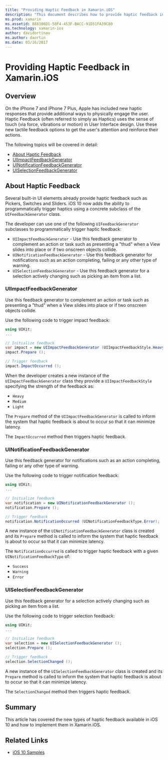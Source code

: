 ```yaml
---
title: "Providing Haptic Feedback in Xamarin.iOS"
description: "This document describes how to provide haptic feedback in a Xamarin.iOS app. It discusses UIImpactFeedbackGenerator, UINotificationFeedbackGenerator, and UISelectionFeedbackGenerator."
ms.prod: xamarin
ms.assetid: 888106D1-58F4-453F-BACC-91D51FA39C80
ms.technology: xamarin-ios
author: davidortinau
ms.author: daortin
ms.date: 03/16/2017
---
```


# Providing Haptic Feedback in Xamarin.iOS

<a name="Overview"></a>

## Overview

On the iPhone 7 and iPhone 7 Plus, Apple has included new haptic responses that provide additional ways to physically engage the user. Haptic Feedback (often referred to simply as Haptics) uses the sense of touch (via force, vibrations or motion) in User Interface design. Use these new tactile feedback options to get the user's attention and reinforce their actions.

The following topics will be covered in detail:

- [About Haptic Feedback](#About-Haptic-Feedback)
- [UIImpactFeedbackGenerator](#UIImpactFeedbackGenerator)
- [UINotificationFeedbackGenerator](#UINotificationFeedbackGenerator)
- [UISelectionFeedbackGenerator](#UISelectionFeedbackGenerator)

<a name="About-Haptic-Feedback"></a>

## About Haptic Feedback

Several built-in UI elements already provide haptic feedback such as Pickers, Switches and Sliders. iOS 10 now adds the ability to programmatically trigger haptics using a concrete subclass of the `UIFeedbackGenerator` class.

The developer can use one of the following `UIFeedbackGenerator` subclasses to programmatically trigger haptic feedback:

- `UIImpactFeedbackGenerator` - Use this feedback generator to complement an action or task such as presenting a "thud" when a View slides into place or if two onscreen objects collide.
- `UINotificationFeedbackGenerator` - Use this feedback generator for notifications such as an action completing, failing or any other type of warning.
- `UISelectionFeedbackGenerator` - Use this feedback generator for a selection actively changing such as picking an item from a list.

<a name="UIImpactFeedbackGenerator"></a>

### UIImpactFeedbackGenerator

Use this feedback generator to complement an action or task such as presenting a "thud" when a View slides into place or if two onscreen objects collide.

Use the following code to trigger impact feedback:

```csharp
using UIKit;
...

// Initialize feedback
var impact = new UIImpactFeedbackGenerator (UIImpactFeedbackStyle.Heavy);
impact.Prepare ();

// Trigger feedback
impact.ImpactOccurred ();
```

When the developer creates a new instance of the `UIImpactFeedbackGenerator` class they provide a `UIImpactFeedbackStyle` specifying the strength of the feedback as:

- `Heavy`
- `Medium`
- `Light`

The `Prepare` method of the `UIImpactFeedbackGenerator` is called to inform the system that haptic feedback is about to occur so that it can minimize latency.

The `ImpactOccurred` method then triggers haptic feedback.

<a name="UINotificationFeedbackGenerator"></a>

### UINotificationFeedbackGenerator

Use this feedback generator for notifications such as an action completing, failing or any other type of warning.

Use the following code to trigger notification feedback:

```csharp
using UIKit;
...

// Initialize feedback
var notification = new UINotificationFeedbackGenerator ();
notification.Prepare ();

// Trigger feedback
notification.NotificationOccurred (UINotificationFeedbackType.Error);
```

A new instance of the `UINotificationFeedbackGenerator` class is created and its `Prepare` method is called to inform the system that haptic feedback is about to occur so that it can minimize latency.

The `NotificationOccurred` is called to trigger haptic feedback with a given `UINotificationFeedbackType` of:

- `Success`
- `Warning`
- `Error`

<a name="UISelectionFeedbackGenerator"></a>

### UISelectionFeedbackGenerator

Use this feedback generator for a selection actively changing such as picking an item from a list.

Use the following code to trigger selection feedback:

```csharp
using UIKit;
...

// Initialize feedback
var selection = new UISelectionFeedbackGenerator ();
selection.Prepare ();

// Trigger feedback
selection.SelectionChanged ();
```

A new instance of the `UISelectionFeedbackGenerator` class is created and its `Prepare` method is called to inform the system that haptic feedback is about to occur so that it can minimize latency.

The `SelectionChanged` method then triggers haptic feedback.

## Summary

This article has covered the new types of haptic feedback available in iOS 10 and how to implement them in Xamarin.iOS.

## Related Links

- [iOS 10 Samples](https://docs.microsoft.com/samples/browse/?products=xamarin&term=Xamarin.iOS+iOS10)
